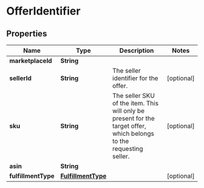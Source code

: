 # OfferIdentifier

## Properties
Name | Type | Description | Notes
------------ | ------------- | ------------- | -------------
**marketplaceId** | **String** |  | 
**sellerId** | **String** | The seller identifier for the offer. |  [optional]
**sku** | **String** | The seller SKU of the item. This will only be present for the target offer, which belongs to the requesting seller. |  [optional]
**asin** | **String** |  | 
**fulfillmentType** | [**FulfillmentType**](FulfillmentType.md) |  |  [optional]
